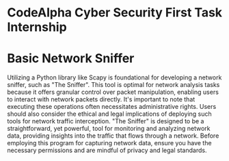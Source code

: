 # CodeAlpha Cyber Security First Task Internship
# Basic Network Sniffer

Utilizing a Python library like Scapy is foundational for developing a network sniffer, such as "The Sniffer". This tool is optimal for network analysis tasks because it offers granular control over packet manipulation, enabling users to interact with network packets directly. It's important to note that executing these operations often necessitates administrative rights. Users should also consider the ethical and legal implications of deploying such tools for network traffic interception. "The Sniffer" is designed to be a straightforward, yet powerful, tool for monitoring and analyzing network data, providing insights into the traffic that flows through a network. Before employing this program for capturing network data, ensure you have the necessary permissions and are mindful of privacy and legal standards.
